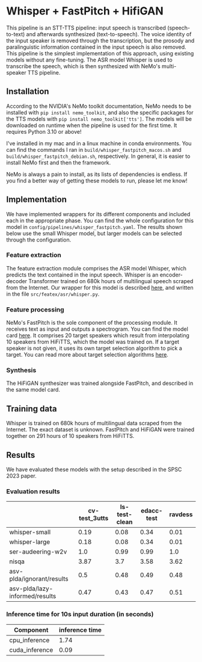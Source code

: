 # Whisper + FastPitch + HifiGAN

This pipeline is an STT-TTS pipeline: input speech is transcribed (speech-to-text) and afterwards synthesized (text-to-speech). The voice identity of the input speaker is removed through the transcription, but the prosody and paralinguistic information contained in the input speech is also removed. This pipeline is the simplest implementation of this approach, using existing models without any fine-tuning. The ASR model Whisper is used to transcribe the speech, which is then synthesized with NeMo's multi-speaker TTS pipeline.

## Installation

According to the NVIDIA's NeMo toolkit documentation, NeMo needs to be installed with `pip install nemo_toolkit`, and also the specific packages for the TTS models with `pip install nemo_toolkit['tts']`. The models will be downloaded on runtime when the pipeline is used for the first time. It requires Python 3.10 or above!

I've installed in my mac and in a linux machine in conda environments. You can find the commands I ran in `build/whisper_fastpitch_macos.sh` and `build/whisper_fastpitch_debian.sh`, respectively. In general, it is easier to install NeMo first and then the framework.

NeMo is always a pain to install, as its lists of dependencies is endless. If you find a better way of getting these models to run, please let me know!

## Implementation

We have implemented wrappers for its different components and included each in the appropriate phase. You can find the whole configuration for this model in `config/pipelines/whisper_fastpitch.yaml`. The results shown below use the small Whisper model, but larger models can be selected through the configuration.

### Feature extraction

The feature extraction module comprises the ASR model Whisper, which predicts the text contained in the input speech. Whisper is an encoder-decoder Transformer trained on 680k hours of multilingual speech scraped from the Internet. Our wrapper for this model is described [here](components/featex/asr.md), and written in the file `src/featex/asr/whisper.py`.

### Feature processing

NeMo's FastPitch is the sole component of the processing module. It receives text as input and outputs a spectrogram. You can find the model card [here](https://catalog.ngc.nvidia.com/orgs/nvidia/teams/nemo/models/tts_en_multispeaker_fastpitchhifigan). It comprises 20 target speakers which result from interpolating 10 speakers from HiFiTTS, which the model was trained on. If a target speaker is not given, it uses its own target selection algorithm to pick a target. You can read more about target selection algorithms [here](components/target_selection.md).

### Synthesis

The HiFiGAN synthesizer was trained alongside FastPitch, and described in the same model card.

## Training data

Whisper is trained on 680k hours of multilingual data scraped from the Internet. The exact dataset is unknown. FastPitch and HiFiGAN were trained together on 291 hours of 10 speakers from HiFiTTS.

## Results

We have evaluated these models with the setup described in the SPSC 2023 paper.

### Evaluation results

| | cv-test_3utts | ls-test-clean | edacc-test | ravdess |
| --- | --- | --- | --- | --- |
| whisper-small | 0.19 | 0.08 | 0.34 | 0.01 |
| whisper-large | 0.18 | 0.08 | 0.34 | 0.01 |
| ser-audeering-w2v | 1.0 | 0.99 | 0.99 | 1.0 |
| nisqa | 3.87 | 3.7 | 3.58 | 3.62 |
| asv-plda/ignorant/results | 0.5 | 0.48 | 0.49 | 0.48 |
| asv-plda/lazy-informed/results | 0.47 | 0.43 | 0.47 | 0.51 |

### Inference time for 10s input duration (in seconds)

| Component | inference time |
| --- | --- |
| cpu_inference | 1.74 |
| cuda_inference | 0.09 |
